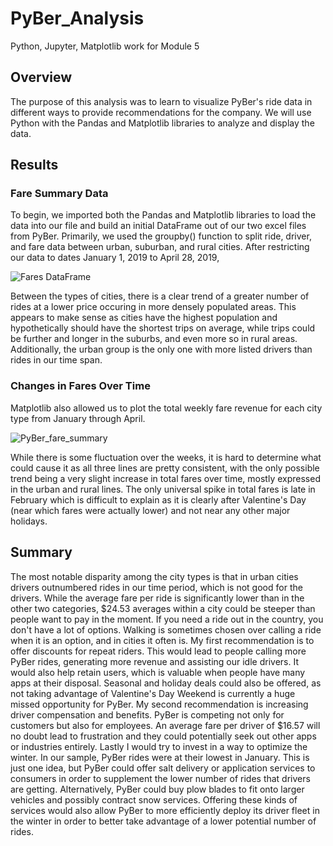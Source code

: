 # PyBer_Analysis
Python, Jupyter, Matplotlib work for Module 5

## Overview
The purpose of this analysis was to learn to visualize PyBer's ride data in different ways to provide recommendations for the company.  We will use Python with the Pandas and Matplotlib libraries to analyze and display the data.

## Results

### Fare Summary Data
To begin, we imported both the Pandas and Matplotlib libraries to load the data into our file and build an initial DataFrame out of our two excel files from PyBer.  Primarily, we used the groupby() function to split ride, driver, and fare data between urban, suburban, and rural cities.  After restricting our data to dates January 1, 2019 to April 28, 2019, 

![Fares DataFrame](https://user-images.githubusercontent.com/100380226/162595726-83768849-fdec-4b96-bfa6-0b7f94d14fea.png)

Between the types of cities, there is a clear trend of a greater number of rides at a lower price occuring in more densely populated areas.  This appears to make sense as cities have the highest population and hypothetically should have the shortest trips on average, while trips could be further and longer in the suburbs, and even more so in rural areas.  Additionally, the urban group is the only one with more listed drivers than rides in our time span.

### Changes in Fares Over Time
Matplotlib also allowed us to plot the total weekly fare revenue for each city type from January through April.

![PyBer_fare_summary](https://user-images.githubusercontent.com/100380226/162595775-5c2bd828-0256-4744-b907-dcb18fbfb7e0.png)

While there is some fluctuation over the weeks, it is hard to determine what could cause it as all three lines are pretty consistent, with the only possible trend being a very slight increase in total fares over time, mostly expressed in the urban and rural lines.  The only universal spike in total fares is late in February which is difficult to explain as it is clearly after Valentine's Day (near which fares were actually lower) and not near any other major holidays.

## Summary
The most notable disparity among the city types is that in urban cities drivers outnumbered rides in our time period, which is not good for the drivers.  While the average fare per ride is significantly lower than in the other two categories, $24.53 averages within a city could be steeper than people want to pay in the moment.  If you need a ride out in the country, you don't have a lot of options.  Walking is sometimes chosen over calling a ride when it is an option, and in cities it often is.  My first recommendation is to offer discounts for repeat riders.  This would lead to people calling more PyBer rides, generating more revenue and assisting our idle drivers.  It would also help retain users, which is valuable when people have many apps at their disposal.  Seasonal and holiday deals could also be offered, as not taking advantage of Valentine's Day Weekend is currently a huge missed opportunity for PyBer.  My second recommendation is increasing driver compensation and benefits.  PyBer is competing not only for customers but also for employees.  An average fare per driver of $16.57 will no doubt lead to frustration and they could potentially seek out other apps or industries entirely.  Lastly I would try to invest in a way to optimize the winter.  In our sample, PyBer rides were at their lowest in January.  This is just one idea, but PyBer could offer salt delivery or application services to consumers in order to supplement the lower number of rides that drivers are getting.  Alternatively, PyBer could buy plow blades to fit onto larger vehicles and possibly contract snow services.  Offering these kinds of services would also allow PyBer to more efficiently deploy its driver fleet in the winter in order to better take advantage of a lower potential number of rides.

